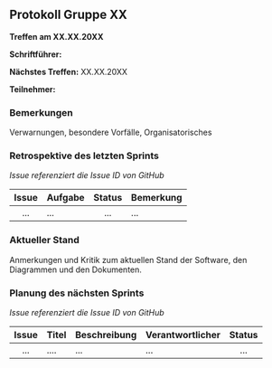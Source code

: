 ## Protokoll Gruppe XX 
__Treffen am XX.XX.20XX__

__Schriftführer:__ 

__Nächstes Treffen:__ XX.XX.20XX 

__Teilnehmer:__ 

### Bemerkungen

Verwarnungen, besondere Vorfälle, Organisatorisches

### Retrospektive des letzten Sprints

*Issue referenziert die Issue ID von GitHub*

| Issue | Aufgabe | Status | Bemerkung |
|:-----:|---------|:------:|-----------|
|...    |...      |...     |...        |


### Aktueller Stand

Anmerkungen und Kritik zum aktuellen Stand der Software, den Diagrammen und den
Dokumenten.

### Planung des nächsten Sprints

*Issue referenziert die Issue ID von GitHub*

| Issue | Titel | Beschreibung | Verantwortlicher | Status |
|:-----:|:------|:-------------|------------------|:------:|
|...    |....   |...           |...               |...     |


